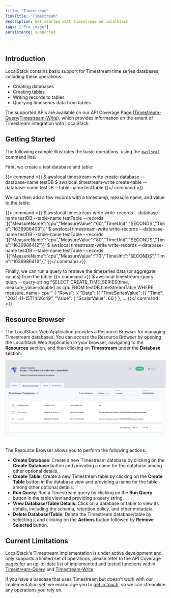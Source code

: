 ```yaml
---
title: "Timestream"
linkTitle: "Timestream"
description: Get started with Timestream on LocalStack
tags: ["Pro image"]
persistence: supported

---
```


## Introduction

LocalStack contains basic support for Timestream time series databases, including these operations:

* Creating databases
* Creating tables
* Writing records to tables
* Querying timeseries data from tables

The supported APIs are available on our API Coverage Page ([Timestream-Query](https://docs.localstack.cloud/references/coverage/coverage_timestream-query/)/[Timestream-Write](https://docs.localstack.cloud/references/coverage/coverage_timestream-write/)), which provides information on the extent of Timestream integration with LocalStack.

## Getting Started

The following example illustrates the basic operations, using the [`awslocal`](https://github.com/localstack/awscli-local) command line.

First, we create a test database and table:

{{< command >}}
$ awslocal timestream-write create-database --database-name testDB
$ awslocal timestream-write create-table --database-name testDB --table-name testTable
{{</ command >}}

We can then add a few records with a timestamp, measure name, and value to the table:

{{< command >}}
$ awslocal timestream-write write-records --database-name testDB --table-name testTable --records '[{"MeasureName":"cpu","MeasureValue":"60","TimeUnit":"SECONDS","Time":"1636986409"}]'
$ awslocal timestream-write write-records --database-name testDB --table-name testTable --records '[{"MeasureName":"cpu","MeasureValue":"80","TimeUnit":"SECONDS","Time":"1636986412"}]'
$ awslocal timestream-write write-records --database-name testDB --table-name testTable --records '[{"MeasureName":"cpu","MeasureValue":"70","TimeUnit":"SECONDS","Time":"1636986414"}]'
{{</ command >}}

Finally, we can run a query to retrieve the timeseries data (or aggregate values) from the table:
{{< command >}}
$ awslocal timestream-query query --query-string "SELECT CREATE_TIME_SERIES(time, measure_value::double) as cpu FROM testDB.timeStreamTable WHERE measure_name='cpu'"
{
  "Rows": [{
    "Data": [{
      "TimeSeriesValue": [{
        "Time": "2021-11-15T14:26:49",
        "Value": {
            "ScalarValue": 60
        }
    },
...
{{</ command >}}

## Resource Browser

The LocalStack Web Application provides a Resource Browser for managing Timestream databases. You can access the Resource Browser by opening the LocalStack Web Application in your browser, navigating to the **Resources** section, and then clicking on **Timestream** under the **Database** section.

<img src="timestream-resource-browser.png" alt="Timestream Resource Browser" title="Timestream Resource Browser" width="900" />
<br>
<br>

The Resource Browser allows you to perform the following actions:

* **Create Database**: Create a new Timestream database by clicking on the **Create Database** button and providing a name for the database among other optional details.
* **Create Table**: Create a new Timestream table by clicking on the **Create Table** button in the database view and providing a name for the table among other optional details.
* **Run Query**: Run a Timestream query by clicking on the **Run Query** button in the table view and providing a query string.
* **View Database/Table Details**: Click on a database or table to view its details, including the schema, retention policy, and other metadata.
* **Delete Database/Table**: Delete the Timestream database/table by selecting it and clicking on the **Actions** button followed by **Remove Selected** button.

## Current Limitations

LocalStack's Timestream implementation is under active development and only supports a limited set of operations, please refer to the API Coverage pages for an up-to-date list of implemented and tested functions within [Timestream-Query](https://docs.localstack.cloud/references/coverage/coverage_timestream-query/) and [Timestream-Write](https://docs.localstack.cloud/references/coverage/coverage_timestream-write/).

If you have a usecase that uses Timestream but doesn't work with our implementation yet, we encourage you to [get in touch](https://localstack.cloud/contact/), so we can streamline any operations you rely on.
